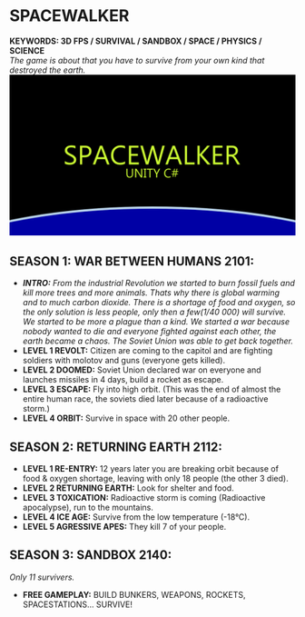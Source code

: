 # SPACEWALKER  
**KEYWORDS: 3D FPS / SURVIVAL / SANDBOX / SPACE / PHYSICS / SCIENCE**  
*The game is about that you have to survive from your own kind that destroyed the earth.*  
![SPACEWALKER!](SPACEWALKER.png)  
## SEASON 1: WAR BETWEEN HUMANS 2101:  
- ***INTRO:** From the industrial Revolution we started to burn fossil fuels and kill more trees and more animals. Thats why there is global warming and to much carbon dioxide.  There is a shortage of food and oxygen, so the only solution is less people, only then a few(1/40 000) will survive. We started to be more a plague than a kind.  We started a war because nobody wanted to die and everyone fighted against each other, the earth became a chaos. The Soviet Union was able to get back together.*  
- **LEVEL 1 REVOLT:** Citizen are coming to the capitol and are fighting soldiers with molotov and guns (everyone gets killed).  
- **LEVEL 2 DOOMED:** Soviet Union declared war on everyone and launches missiles in 4 days, build a rocket as escape.  
- **LEVEL 3 ESCAPE:** Fly into high orbit. (This was the end of almost the entire human race, the soviets died later because of a radioactive storm.)  
- **LEVEL 4 ORBIT:** Survive in space with 20 other people.  
  
## SEASON 2: RETURNING EARTH 2112:  
  
- **LEVEL 1 RE-ENTRY:** 12 years later you are breaking orbit because of food & oxygen shortage, leaving with only 18 people (the other 3 died).  
- **LEVEL 2 RETURNING EARTH:** Look for shelter and food.  
- **LEVEL 3 TOXICATION:** Radioactive storm is coming (Radioactive apocalypse), run to the mountains.
- **LEVEL 4 ICE AGE:** Survive from the low temperature (-18°C).  
- **LEVEL 5 AGRESSIVE APES:** They kill 7 of your people.  
  
## SEASON 3: SANDBOX 2140:
*Only 11 survivers.*
- **FREE GAMEPLAY:** BUILD BUNKERS, WEAPONS, ROCKETS, SPACESTATIONS... SURVIVE!  
